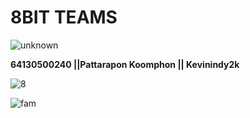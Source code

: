 # 8BIT TEAMS 
![unknown](https://user-images.githubusercontent.com/83826754/153368572-2307b541-a737-4395-a83c-ddfe7295d29f.png) 







**64130500240 ||Pattarapon Koomphon || Kevinindy2k**


![8](https://user-images.githubusercontent.com/83826754/153369853-715201c1-dc94-459e-8321-36602c0234c5.png)


![fam](https://user-images.githubusercontent.com/83826754/153369747-812bffb5-aaa5-4cb2-a2be-67b26d3cd7a9.jpg)
